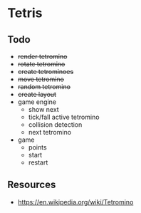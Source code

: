 # Tetris


## Todo

- ~~render tetromino~~
- ~~rotate tetromino~~
- ~~create tetrominoes~~
- ~~move tetromino~~
- ~~random tetromino~~
- ~~create layout~~
- game engine
    - show next
    - tick/fall active tetromino
    - collision detection
    - next tetromino
- game
    - points
    - start
    - restart


## Resources

- https://en.wikipedia.org/wiki/Tetromino

